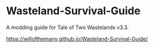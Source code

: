 # Wasteland-Survival-Guide

A modding guide for Tale of Two Wastelands v3.3.

https://willofthemany.github.io/Wasteland-Survival-Guide/
